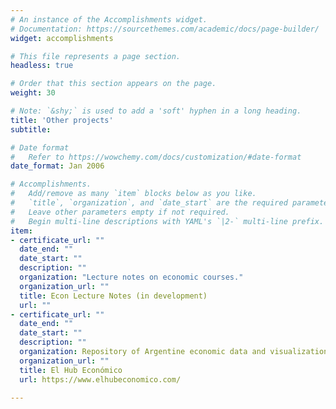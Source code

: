 ```yaml
---
# An instance of the Accomplishments widget.
# Documentation: https://sourcethemes.com/academic/docs/page-builder/
widget: accomplishments

# This file represents a page section.
headless: true

# Order that this section appears on the page.
weight: 30

# Note: `&shy;` is used to add a 'soft' hyphen in a long heading.
title: 'Other projects'
subtitle:

# Date format
#   Refer to https://wowchemy.com/docs/customization/#date-format
date_format: Jan 2006

# Accomplishments.
#   Add/remove as many `item` blocks below as you like.
#   `title`, `organization`, and `date_start` are the required parameters.
#   Leave other parameters empty if not required.
#   Begin multi-line descriptions with YAML's `|2-` multi-line prefix.
item:
- certificate_url: ""
  date_end: ""
  date_start: ""
  description: ""
  organization: "Lecture notes on economic courses."
  organization_url: ""
  title: Econ Lecture Notes (in development)
  url: ""
- certificate_url: ""
  date_end: ""
  date_start: ""
  description: ""
  organization: Repository of Argentine economic data and visualization gallery.
  organization_url: ""
  title: El Hub Económico
  url: https://www.elhubeconomico.com/

---
```

